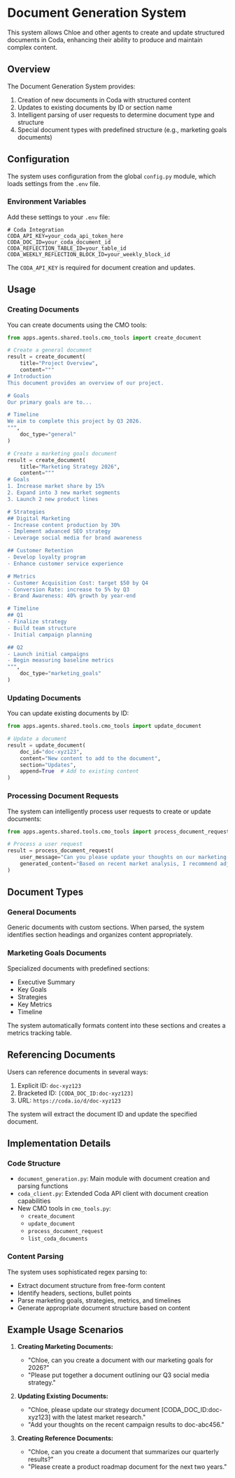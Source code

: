 # Document Generation System

This system allows Chloe and other agents to create and update structured documents in Coda, enhancing their ability to produce and maintain complex content.

## Overview

The Document Generation System provides:

1. Creation of new documents in Coda with structured content
2. Updates to existing documents by ID or section name
3. Intelligent parsing of user requests to determine document type and structure
4. Special document types with predefined structure (e.g., marketing goals documents)

## Configuration

The system uses configuration from the global `config.py` module, which loads settings from the `.env` file.

### Environment Variables

Add these settings to your `.env` file:

```
# Coda Integration
CODA_API_KEY=your_coda_api_token_here
CODA_DOC_ID=your_coda_document_id
CODA_REFLECTION_TABLE_ID=your_table_id
CODA_WEEKLY_REFLECTION_BLOCK_ID=your_weekly_block_id
```

The `CODA_API_KEY` is required for document creation and updates.

## Usage

### Creating Documents

You can create documents using the CMO tools:

```python
from apps.agents.shared.tools.cmo_tools import create_document

# Create a general document
result = create_document(
    title="Project Overview",
    content="""
# Introduction
This document provides an overview of our project.

# Goals
Our primary goals are to...

# Timeline
We aim to complete this project by Q3 2026.
""",
    doc_type="general"
)

# Create a marketing goals document
result = create_document(
    title="Marketing Strategy 2026",
    content="""
# Goals
1. Increase market share by 15%
2. Expand into 3 new market segments
3. Launch 2 new product lines

# Strategies
## Digital Marketing
- Increase content production by 30%
- Implement advanced SEO strategy
- Leverage social media for brand awareness

## Customer Retention
- Develop loyalty program
- Enhance customer service experience

# Metrics
- Customer Acquisition Cost: target $50 by Q4
- Conversion Rate: increase to 5% by Q3
- Brand Awareness: 40% growth by year-end

# Timeline
## Q1
- Finalize strategy
- Build team structure
- Initial campaign planning

## Q2
- Launch initial campaigns
- Begin measuring baseline metrics
""",
    doc_type="marketing_goals"
)
```

### Updating Documents

You can update existing documents by ID:

```python
from apps.agents.shared.tools.cmo_tools import update_document

# Update a document
result = update_document(
    doc_id="doc-xyz123",
    content="New content to add to the document",
    section="Updates",
    append=True  # Add to existing content
)
```

### Processing Document Requests

The system can intelligently process user requests to create or update documents:

```python
from apps.agents.shared.tools.cmo_tools import process_document_request

# Process a user request
result = process_document_request(
    user_message="Can you please update your thoughts on our marketing strategy in doc-abc123?",
    generated_content="Based on recent market analysis, I recommend adjusting our strategy to..."
)
```

## Document Types

### General Documents

Generic documents with custom sections. When parsed, the system identifies section headings and organizes content appropriately.

### Marketing Goals Documents

Specialized documents with predefined sections:
- Executive Summary
- Key Goals
- Strategies
- Key Metrics
- Timeline

The system automatically formats content into these sections and creates a metrics tracking table.

## Referencing Documents

Users can reference documents in several ways:

1. Explicit ID: `doc-xyz123`
2. Bracketed ID: `[CODA_DOC_ID:doc-xyz123]`
3. URL: `https://coda.io/d/doc-xyz123`

The system will extract the document ID and update the specified document.

## Implementation Details

### Code Structure

- `document_generation.py`: Main module with document creation and parsing functions
- `coda_client.py`: Extended Coda API client with document creation capabilities
- New CMO tools in `cmo_tools.py`:
  - `create_document`
  - `update_document`
  - `process_document_request`
  - `list_coda_documents`

### Content Parsing

The system uses sophisticated regex parsing to:
- Extract document structure from free-form content
- Identify headers, sections, bullet points
- Parse marketing goals, strategies, metrics, and timelines
- Generate appropriate document structure based on content

## Example Usage Scenarios

1. **Creating Marketing Documents:**
   - "Chloe, can you create a document with our marketing goals for 2026?"
   - "Please put together a document outlining our Q3 social media strategy."

2. **Updating Existing Documents:**
   - "Chloe, please update our strategy document [CODA_DOC_ID:doc-xyz123] with the latest market research."
   - "Add your thoughts on the recent campaign results to doc-abc456."

3. **Creating Reference Documents:**
   - "Chloe, can you create a document that summarizes our quarterly results?"
   - "Please create a product roadmap document for the next two years." 